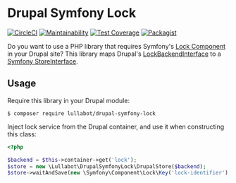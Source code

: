 # Drupal Symfony Lock

[![CircleCI](https://circleci.com/gh/Lullabot/drupal-symfony-lock.svg?style=svg)](https://circleci.com/gh/Lullabot/drupal-symfony-lock) [![Maintainability](https://api.codeclimate.com/v1/badges/448ece0f1e569fc7d649/maintainability)](https://codeclimate.com/github/Lullabot/drupal-symfony-lock/maintainability) [![Test Coverage](https://api.codeclimate.com/v1/badges/448ece0f1e569fc7d649/test_coverage)](https://codeclimate.com/github/Lullabot/drupal-symfony-lock/test_coverage) [![Packagist](https://img.shields.io/packagist/dt/lullabot/drupal-symfony-lock.svg)](https://packagist.org/packages/lullabot/drupal-symfony-lock)

Do you want to use a PHP library that requires Symfony's
[Lock Component](https://symfony.com/doc/3.4/components/lock.html) in your Drupal
site? This library maps Drupal's
[LockBackendInterface](https://api.drupal.org/api/drupal/core%21lib%21Drupal%21Core%21Lock%21LockBackendInterface.php/interface/LockBackendInterface/8.5.x) to a
[Symfony StoreInterface](https://api.symfony.com/3.4/Symfony/Component/HttpKernel/HttpCache/StoreInterface.html).

## Usage

Require this library in your Drupal module:

`$ composer require lullabot/drupal-symfony-lock`

Inject lock service from the Drupal container, and use it when constructing
this class:

```php
<?php

$backend = $this->container->get('lock');
$store = new \Lullabot\DrupalSymfonyLock\DrupalStore($backend);
$store->waitAndSave(new \Symfony\Component\Lock\Key('lock-identifier');
```
